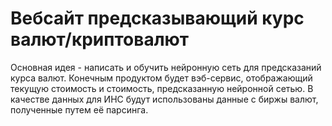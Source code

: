 # Вебсайт предсказывающий курс валют/криптовалют

Основная идея - написать и обучить нейронную сеть для предсказаний курса валют. Конечным продуктом будет вэб-сервис, отображающий текущую стоимость и стоимость, предсказанную нейронной сетью. В качестве данных для ИНС будут использованы данные с биржы валют, полученные путем её парсинга.
